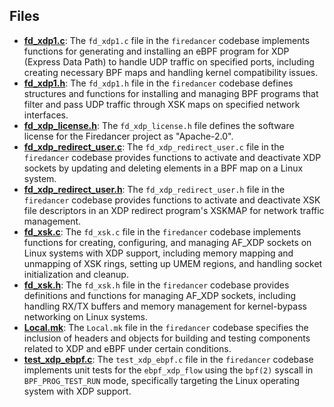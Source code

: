 
## Files
- **[fd_xdp1.c](xdp/fd_xdp1.c.driver.md)**: The `fd_xdp1.c` file in the `firedancer` codebase implements functions for generating and installing an eBPF program for XDP (Express Data Path) to handle UDP traffic on specified ports, including creating necessary BPF maps and handling kernel compatibility issues.
- **[fd_xdp1.h](xdp/fd_xdp1.h.driver.md)**: The `fd_xdp1.h` file in the `firedancer` codebase defines structures and functions for installing and managing BPF programs that filter and pass UDP traffic through XSK maps on specified network interfaces.
- **[fd_xdp_license.h](xdp/fd_xdp_license.h.driver.md)**: The `fd_xdp_license.h` file defines the software license for the Firedancer project as "Apache-2.0".
- **[fd_xdp_redirect_user.c](xdp/fd_xdp_redirect_user.c.driver.md)**: The `fd_xdp_redirect_user.c` file in the `firedancer` codebase provides functions to activate and deactivate XDP sockets by updating and deleting elements in a BPF map on a Linux system.
- **[fd_xdp_redirect_user.h](xdp/fd_xdp_redirect_user.h.driver.md)**: The `fd_xdp_redirect_user.h` file in the `firedancer` codebase provides functions to activate and deactivate XSK file descriptors in an XDP redirect program's XSKMAP for network traffic management.
- **[fd_xsk.c](xdp/fd_xsk.c.driver.md)**: The `fd_xsk.c` file in the `firedancer` codebase implements functions for creating, configuring, and managing AF_XDP sockets on Linux systems with XDP support, including memory mapping and unmapping of XSK rings, setting up UMEM regions, and handling socket initialization and cleanup.
- **[fd_xsk.h](xdp/fd_xsk.h.driver.md)**: The `fd_xsk.h` file in the `firedancer` codebase provides definitions and functions for managing AF_XDP sockets, including handling RX/TX buffers and memory management for kernel-bypass networking on Linux systems.
- **[Local.mk](xdp/Local.mk.driver.md)**: The `Local.mk` file in the `firedancer` codebase specifies the inclusion of headers and objects for building and testing components related to XDP and eBPF under certain conditions.
- **[test_xdp_ebpf.c](xdp/test_xdp_ebpf.c.driver.md)**: The `test_xdp_ebpf.c` file in the `firedancer` codebase implements unit tests for the `ebpf_xdp_flow` using the `bpf(2)` syscall in `BPF_PROG_TEST_RUN` mode, specifically targeting the Linux operating system with XDP support.
